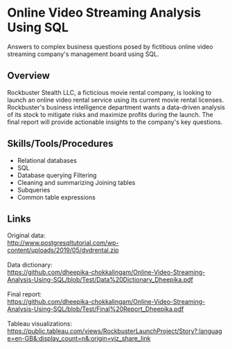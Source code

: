 # Online Video Streaming Analysis Using SQL
Answers to complex business questions posed by fictitious online video streaming company's management board using SQL.

## Overview
Rockbuster Stealth LLC, a ficticious movie rental company, is looking to launch an online video rental service using its current movie rental licenses. Rockbuster's business intelligence department wants a data-driven analysis of its stock to mitigate risks and maximize profits during the launch. The final report will provide actionable insights to the company's key questions.

## Skills/Tools/Procedures

- Relational databases
- SQL
- Database querying Filtering
- Cleaning and summarizing Joining tables
- Subqueries
- Common table expressions

## Links
Original data:
</br>
http://www.postgresqltutorial.com/wp-content/uploads/2019/05/dvdrental.zip
</br>
</br>
Data dictionary:
</br>
https://github.com/dheepika-chokkalingam/Online-Video-Streaming-Analysis-Using-SQL/blob/Test/Data%20Dictionary_Dheepika.pdf
</br>
</br>
Final report: 
</br>
https://github.com/dheepika-chokkalingam/Online-Video-Streaming-Analysis-Using-SQL/blob/Test/Final%20Report_Dheepika.pdf
</br>
</br>
Tableau visualizations:
</br>
https://public.tableau.com/views/RockbusterLaunchProject/Story?:language=en-GB&:display_count=n&:origin=viz_share_link
</br>
